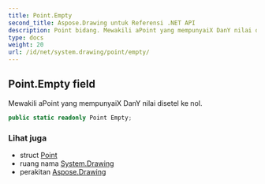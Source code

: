 ```yaml
---
title: Point.Empty
second_title: Aspose.Drawing untuk Referensi .NET API
description: Point bidang. Mewakili aPoint yang mempunyaiX DanY nilai disetel ke nol.
type: docs
weight: 20
url: /id/net/system.drawing/point/empty/
---
```

## Point.Empty field

Mewakili aPoint yang mempunyaiX DanY nilai disetel ke nol.

```csharp
public static readonly Point Empty;
```

### Lihat juga

* struct [Point](../)
* ruang nama [System.Drawing](../../point/)
* perakitan [Aspose.Drawing](../../../)



